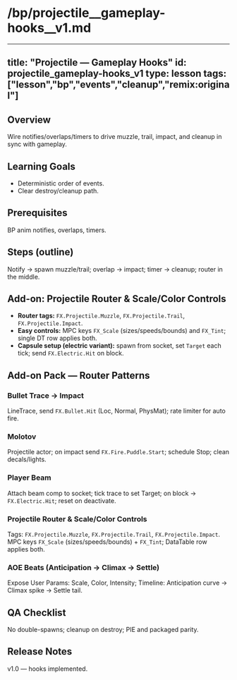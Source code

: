 # /bp/projectile__gameplay-hooks__v1.md
---
title: "Projectile — Gameplay Hooks"
id: projectile_gameplay-hooks_v1
type: lesson
tags: ["lesson","bp","events","cleanup","remix:original"]
---
## Overview
Wire notifies/overlaps/timers to drive muzzle, trail, impact, and cleanup in sync with gameplay.
## Learning Goals
- Deterministic order of events.
- Clear destroy/cleanup path.
## Prerequisites
BP anim notifies, overlaps, timers.
## Steps (outline)
Notify → spawn muzzle/trail; overlap → impact; timer → cleanup; router in the middle.
## Add-on: Projectile Router & Scale/Color Controls
- **Router tags:** `FX.Projectile.Muzzle`, `FX.Projectile.Trail`, `FX.Projectile.Impact`.
- **Easy controls:** MPC keys `FX_Scale` (sizes/speeds/bounds) and `FX_Tint`; single DT row applies both.
- **Capsule setup (electric variant):** spawn from socket, set `Target` each tick; send `FX.Electric.Hit` on block.
## Add-on Pack — Router Patterns
### Bullet Trace → Impact
LineTrace, send `FX.Bullet.Hit` (Loc, Normal, PhysMat); rate limiter for auto fire.
### Molotov
Projectile actor; on impact send `FX.Fire.Puddle.Start`; schedule Stop; clean decals/lights.
### Player Beam
Attach beam comp to socket; tick trace to set Target; on block → `FX.Electric.Hit`; reset on deactivate.
### Projectile Router & Scale/Color Controls
Tags: `FX.Projectile.Muzzle`, `FX.Projectile.Trail`, `FX.Projectile.Impact`. MPC keys `FX_Scale` (sizes/speeds/bounds) + `FX_Tint`; DataTable row applies both.
### AOE Beats (Anticipation → Climax → Settle)
Expose User Params: Scale, Color, Intensity; Timeline: Anticipation curve → Climax spike → Settle tail.
## QA Checklist
No double-spawns; cleanup on destroy; PIE and packaged parity.
## Release Notes
v1.0 — hooks implemented.
